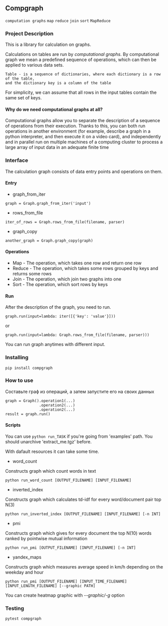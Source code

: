 ## Compgraph
`computation graphs` `map` `reduce` `join` `sort` `MapReduce`

### Project Description
This is a library for calculation on graphs.

Calculations on tables are run by _computational graphs_. 
By computational graph we mean a predefined sequence of operations, which can then be applied to various data sets.
```
Table - is a sequence of dictionaries, where each dictionary is a row of the table,
and the dictionary key is a column of the table
```
For simplicity, we can assume that all rows in the input tables contain the same set of keys.

#### Why do we need computational graphs at all?
Computational graphs allow you to separate the description of a sequence of operations from their execution. 
Thanks to this, you can both run operations in another environment (for example, describe a graph in a python interpreter,
and then execute it on a video card), and independently and in parallel run on multiple machines of a computing cluster
to process a large array of input data in an adequate finite time

### Interface
The calculation graph consists of data entry points and operations on them.
#### Entry
* graph_from_iter
```commandline
graph = Graph.graph_from_iter('input')
```
* rows_from_file
```commandline
iter_of_rows = Graph.rows_from_file(filename, parser)
```
* graph_copy
```commandline
another_graph = Graph.graph_copy(graph)
```
#### Operations
* Map - 
The operation, which takes one row and return one row
* Reduce - 
The operation, which takes some rows grouped by keys and returns some rows
* Join - 
The operation, which join two graphs into one
* Sort - 
The operation, which sort rows by keys

#### Run
After the description of the graph, you need to run.
```commandline
graph.run(input=lambda: iter([{'key': 'value'}]))
```
or
```commandline
graph.run(input=lambda: Graph.rows_from_file(filename, parser)))
```
You can run graph anytimes with different input.
### Installing
```commandline
pip install compgraph
```
### How to use
Составьте граф из операций, а затем запустите его на своих данных
```commandline
graph = Graph().operation1(...)
               .operation2(...)
               .operation2(...)
result = graph.run()
```
#### Scripts
You can use `python run_TASK` if you're going from 'examples' path. You should unarchive 'extract_me.tgz' before.

With dafault resources it can take some time.
* word_count

Constructs graph which count words in text
```commandline
python run_word_count [OUTPUT_FILENAME] [INPUT_FILENAME]
```
* inverted_index

Constructs graph which calculates td-idf for every word/document pair top N(3)
```commandline
python run_inverted_index [OUTPUT_FILENAME] [INPUT_FILENAME] [-n INT]
```
* pmi

Constructs graph which gives for every document the top N(10) words ranked by pointwise mutual information
```commandline
python run_pmi [OUTPUT_FILENAME] [INPUT_FILENAME] [-n INT]
```
* yandex_maps

Constructs graph which measures average speed in km/h depending on the weekday and hour
```commandline
python run_pmi [OUTPUT_FILENAME] [INPUT_TIME_FILENAME] [INPUT_LENGTH_FILENAME] [--graphic PATH]
```
You can create heatmap graphic with _--graphic/-g_ option
### Testing
```commandline
pytest compgraph
```
